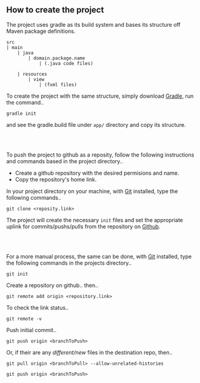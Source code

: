 ## How to create the project

The project uses gradle as its build system and bases its structure off Maven package definitions.
```
src
| main
    | java
        | domain.package.name
            | (.java code files)

    | resources
        | view
            | (fxml files)

```

To create the project with the same structure, simply download [Gradle](), run the command..
```
gradle init
```
and see the gradle.build file under ```app/``` directory and copy its structure.

<br />
<br />

To push the project to github as a reposity, follow the following instructions and commands based in the project directory..

* Create a github repository with the desired permisions and name.
* Copy the repository's home link.

In your project directory on your machine, with [Git]() installed, type the following commands..
```
git clone <reposity.link>
```
The project will create the necessary ```init``` files and set the appropriate uplink for commits/pushs/pulls from the repository on [Github]().

<br />
<br />

For a more manual process, the same can be done, with [Git]() installed, type the following commands in the projects directory..
```
git init
```
Create a repository on github.. then..
```
git remote add origin <repository.link>
```
To check the link status..
```
git remote -v 
```
Push initial commit..
```
git push origin <branchToPush>
```
Or, if their are any *different/new* files in the destination repo, then..
```
git pull origin <branchToPull> --allow-unrelated-histories

git push origin <branchToPush>
```